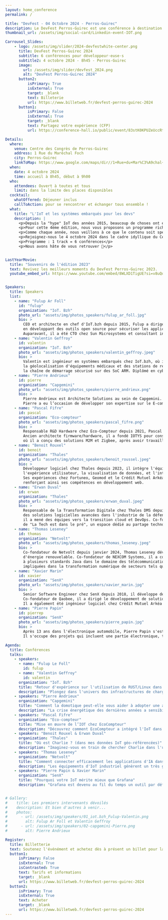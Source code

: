 ```yaml
---
layout: home_conference
permalink: /

title: "DevFest - 04 Octobre 2024 - Perros-Guirec"
description: Le DevFest Perros-Guirec est une conférence à destination des développeu.se.r.s organisée par l'association Code d'Armor.
thumbnail_url: /assets/img/social-card/Linkedin-event-IOT.png

Carrousel_Slides:
    - logo: /assets/img/slider/2024-devfestwhite-center.png
      title: DevFest Perros-Guirec 2024
      subtitle: 6 conférences pour développeur·euse·s
      subtitle2: 4 octobre 2024 - 8h45 - Perros-Guirec
      image:
        url: /assets/img/slider/devfest_2024.png 
        alt: "DevFest Perros-Guirec 2024"
      button2:
          isPrimary: True
          isExternal: True
          target: _blank
          text: Billeterie
          url: https://www.billetweb.fr/devfest-perros-guirec-2024
      button1:
          isPrimary: False
          isExternal: True
          target: _blank
          text: Partagez votre expérience (CFP)
          url: https://conference-hall.io/public/event/83stK0KPUZeUccRtx9pA

Details:
  where:
    venue: Centre des Congrès de Perros-Guirec
    address: 1 Rue du Maréchal Foch
    city: Perros-Guirec
    linkToMap: https://www.google.com/maps/dir//1+Rue+du+Mar%C3%A9chal+Foch,+22700+Perros-Guirec/@48.8150772,-3.5366425,12z/data=!4m8!4m7!1m0!1m5!1m1!1s0x48122d8b4fecb533:0xfcfd68c452f10053!2m2!1d-3.4542421!2d48.8151066?entry=ttu
  when:
    date: 4 octobre 2024
    time: accueil à 8h45, début à 9h00
  who:
    attendees: Ouvert à toutes et tous 
    limit: dans la limite des places disponibles
  cocktail: 
    whatOffered: Déjeuner inclus
    callToAction: pour se rencontrer et échanger tous ensemble !
  what:
    title: "L'IoT et les systèmes embarqués pour les devs"
    description: |
      <p>Depuis la "hype" IoT des années 2015, beaucoup de choses ont évolué. Aujourd'hui, l'accès à des matériels miniaturisés et connectés, ainsi qu'à l'infrastructure associée, est devenu une commodité. L'IoT n'est plus un concept à la mode, il est désormais omniprésent et se croise avec d'autres thématiques émergentes telles que la 6G, la cybersécurité, l'énergie et les terres rares, ainsi que l'intelligence artificielle.</p>
      <p>Pour cette 4ème édition, nous vous proposons un programme riche et varié autour des objets connectés et de leur infrastructure. Ensemble, nous explorerons les dernières nouveautés, partagerons les bonnes pratiques et reviendrons sur des retours d'expériences enrichissants.</p>
      <p>Comme chaque année, nous veillons à ce que le contenu soit spécialement conçu pour les développeurs et développeuses, les hackers et les technophiles de tous horizons. Notre objectif est de vous offrir des sessions pertinentes et stimulantes qui répondent à vos attentes.</p>
      <p>Rejoignez-nous le 4 octobre 2024 dans le cadre idyllique du Centre de Conférence de Perros-Guirec pour une journée d'échanges entre passionnés de technologie et de mer.</p>
      <p>Programme : 1 track = 6 conférences</p>
      <p>Nous avons hâte de vous retrouver 🫶</p>


LastYearMovie:
  title: "Souvenirs de l'édition 2023"
  text: Revivez les meilleurs moments du DevFest Perros-Guirec 2023.
  youtube_embed_url: https://www.youtube.com/embed/8WLXD1TigUE?si=v8uQq2YluSpqfqnv&amp;controls=0


Speakers:
  title: Speakers
  list:
    - name: "Fulup Ar Foll"
      id: "fulup"
      organization: "IoT. Bzh"
      photo_url: "assets/img/photos_speakers/fulup_ar_foll.jpg"
      bio: >
        CEO et architecte en chef d'IoT.bzh depuis 2015, Fulup a dirigé la stratégie globale de l'entreprise
        en développant des outils open source pour sécuriser les applications embarquées, notamment dans le secteur automobile.
        Auparavant, il a été CTO chez Sun Microsystems et consultant indépendant pour le gouvernement français sur la sécurité internet.
    - name: "Valentin Geffroy"
      id: valentin
      organization: "IoT. Bzh"
      photo_url: "assets/img/photos_speakers/valentin_geffroy.jpeg"
      bio: >
        Valentin est ingénieur en systèmes embarqués chez IoT.bzh, où il développe des microservices pour
        la géolocalisation d'équipements médicaux et des stations de recharge électrique. Spécialisé en cybersécurité, il a renforcé 
        la chaîne de démarrage sécurisé sur des SoC ARM. Diplômé en cybersécurité des systèmes embarqués, il allie innovation et expertise technique.
    - name: "Pierre Andrieux"
      id: pierre
      organization: "Capgemini"
      photo_url: "assets/img/photos_speakers/pierre_andrieux.png"
      bio: >
        Pierre Andrieux est Architecte Solutions au sein de Capgemini. Passionné par les nouvelles technologies et le craftsmanship,
        Pierre a eu l’occasion de développer son expertise sur le E-commerce, la Data et le Cloud.
    - name: "Pascal Fifre"
      id: pascal
      organization: "Eco-compteur"
      photo_url: "assets/img/photos_speakers/pascal_fifre.png"
      bio: >
        Responsable R&D Hardware chez Eco-Compteur depuis 2021, Pascal Fifre coordonne l'équipe et mène des projets techniques innovants.
        Ancien architecte firmware/hardware, il a fondé IOTYS pour conseiller sur les systèmes embarqués et l'IoT. Il a également travaillé chez OPEN et CLEODE,
        où il a conçu des solutions M2M et Zigbee, après avoir travaillé en ingénierie firmware chez CORVIS, SAGEM et ALCATEL.
    - name: "Benoit Rouxel"
      id: benoit
      organization: "Thales"
      photo_url: "assets/img/photos_speakers/benoit_roussel.jpeg"
      bio: >
        Développeur logiciel chez Thales depuis 2023, il intègre l'équipe R&D pour travailler sur la géomatique, 
        l'expérience utilisateur, la visualisation de données, et l'intégration d'algorithmes d'intelligence artificielle. 
        Ses expériences chez Fortuneo, Geomod et le Crédit Mutuel Arkéa lui ont permis de maîtriser divers langages et technologies,
        renforçant ainsi ses compétences en développement web.
    - name: "Erwan Duval"
      id: erwan
      organization: "Thales"
      photo_url: "assets/img/photos_speakers/erwan_duval.jpeg"
      bio: >
        Responsable de la Transformation Digitale chez Thales DMS depuis 2022, pilote l'innovation en intégrant 
        des solutions logicielles avancées dans l'industrie de la défense. Fort de plus de 15 ans d'expérience chez Nokia et Thales,
        il a mené des équipes vers la transition cloud et DevOps. Co-fondateur de l'incubateur "Chrysalide", il est également à l'origine
        de "La Tech est dans le pré", un espace dédié au partage technologique.
    - name: "Thomas Leseney"
      id: thomas
      organization: "Netvolt"
      photo_url: "assets/img/photos_speakers/thomas_leseney.jpeg"
      bio: >
        Co-fondateur de Netvolt depuis janvier 2024, Thomas Leseney développe des solutions numériques pour la gestion des infrastructures
        d'énergie renouvelable. Co-fondateur de NEXCOM Systems, il a conçu et déployé des serveurs SIP pour des opérateurs mondiaux et a participé
        à plusieurs standards Java dans le domaine des télécommunications. Il est également intervenu dans la création de plusieurs start-ups
        impliquées dans la transformation numérique de secteurs tels que le Field Service Management, l'immobilier ou la finance.
    - name: "Xavier Marin"
      id: xavier
      organization: "SenX"
      photo_url: "assets/img/photos_speakers/xavier_marin.jpg"
      bio: >
        Senior Software Engineer chez SenX depuis 2018, il développe des outils autour de Warp 10 et forme des équipes.
        Co-fondateur de Qaobee, il a dirigé le développement de solutions innovantes pour la collecte de données sportives en temps réel.
        Il a également été ingénieur logiciel chez Crédit Mutuel Arkéa et Cityzen Data, avec une expertise en DevOps, Java, et développement web.
    - name: "Pierre Papin"
      id: pierrep
      organization: "SenX"
      photo_url: "assets/img/photos_speakers/pierre_papin.jpg"
      bio: >
        Après 13 ans dans l'électronique automobile, Pierre Papin s'est reconverti dans l'informatique chez SenX en 2018.
        Il s'occupe des projets qui incluent une partie électronique, tout en contribuant à l'amélioration de Warp 10.

Agenda:
  title: Conférences
  talks:
    - speakers: 
      - name: "Fulup Le Foll"
        id: fulup
      - name: "Valentin Geffroy"
        id: valentin
      organization: "IoT. Bzh"
      title: "Retour d'expérience sur l'utilisation de RUST/Linux dans une borne de charge véhicule electrique"
      description: "Plongez dans l'univers des infrastructures de charge pour voitures électriques avec cette présentation captivante. Découvrez les architectures techniques derrière les communications entre bornes de charge et véhicules électriques, à travers l'expérience du projet 'Tux-Evse'. La conférence aborde les défis et solutions en matière de cybersécurité, les leçons tirées de l'utilisation de Rust par rapport à C/C++, ainsi que le modèle de cohabitation Linux/RTOS pour assurer la sûreté fonctionnelle. En prime, apprenez comment construire chez vous une borne de charge intelligente de dernière génération, en utilisant des composants open source."
    - speakers: "Pierre Andrieux"
      organization: "Capgemini"
      title: "Comment la domotique peut-elle vous aider à adopter une approche plus écoresponsable tout en réduisant vos factures ?"
      description: "La crise énergétique des dernières années a sensibilisé à la rareté de cette ressource. Cette présentation démontrera comment, grâce à des logiciels open source et des appareils connectés, il est possible de suivre en temps réel la consommation de votre domicile afin de l'optimiser."
    - speakers: "Pascal Fifre"
      organization: "Eco-compteur"
      title: "Mise en œuvre de l’IOT chez EcoCompteur"
      description: "Découvrez comment EcoCompteur a intégré l'IoT dans ses systèmes de comptage et explorez l'évolution technologique qui a permis une couverture internationale. Cette conférence offrira un retour d'expérience riche sur la sélection et la mise en œuvre des solutions IoT, en abordant les contraintes techniques, la législation, la sécurité et les performances des systèmes déployés. Vous plongerez dans l'histoire de l'IoT chez EcoCompteur, les défis rencontrés et les perspectives d'avenir."
    - speakers: "Benoit Rouxel & Erwan Duval"
      organization: "Thales"
      title: "Où est Charlie ? (dans mes données IoT géo-référencées)"
      description: "Imaginez-vous en train de chercher Charlie dans l'une des célèbres illustrations du jeu. C'est amusant, mais souvent frustrant, n'est-ce pas ? Maintenant, transposez ce défi au monde des données IoT géo-référencées. Lorsqu'il s'agit de traiter d'énormes volumes de données issues de capteurs radar, trouver les informations pertinentes peut s'avérer tout aussi complexe et chronophage. Cette présentation montre comment ce défi a été relevé en exploitant la puissance d'OpenSearch pour transformer cette quête en une expérience à la fois intuitive et efficace pour l'utilisateur. À partir d'une base de données OpenSearch contenant des détections radar, il sera démontré comment les utilisateurs peuvent explorer et naviguer facilement dans ces données. L'exploration passera par OpenSearch Dashboard, les vector tiles, l'API d'OpenSearch, et les modèles de langage naturel. Cette approche, c'est un peu comme disposer d'une loupe magique dans le jeu 'Où est Charlie ?' : elle permettrait de trouver Charlie en un clin d'œil. La solution proposée offre aux utilisateurs une exploration de leurs données IoT qui est à la fois rapide, performante et accessible."
    - speakers: "Thomas Leseney"
      organization: "Netvolt"
      title: "Comment connecter efficacement les applications d'IA dans les systèmes IOT industriels, de l'Edge au Cloud"
      description: "Les équipements d'IoT industriel génèrent un très grand volume de données qui sont indispensables à l'optimisation de l'exploitation. Qu'il s'agisse d'un site minier, d'un parc éolien ou d'une usine isolée, ces environnements sont souvent distribués et toujours soumis à de fortes contraintes techniques. Il n'est ainsi pas possible de s'appuyer sur des architectures Cloud et les modèles d'IA et les systèmes de décisions doivent s'exécuter localement. Le nouveau système de communications NATS, incubé au sein de la Cloud Native Computing Foundation, permet de construire simplement des architectures hybrides qui unifient les niveaux Edge et Cloud. Nous montrerons comment nous utilisons NATS pour mettre en oeuvre des applications d'IA dans de tels systèmes d'IOT industriel."
    - speakers: "Pierre Papin & Xavier Marin"
      organization: "SenX"
      title: "Pourquoi votre IoT mérite mieux que Grafana"
      description: "Grafana est devenu au fil du temps un outil par défaut pour la dataviz IoT mais il n'est pas sans défaut. Nous proposons une découverte de Discovery, un framework web open source de dashboard as code permettant de combler les lacunes de Grafana et d'aller plus loin dans l'analyse de vos données IoT."


# Gallery:
#    title: Les premiers intervenants dévoilés
#    description: Et bien d'autres à venir...
#    photos:
#      - url: /assets/img/speakers/01_iot.bzh_Fulup-Valentin.png
#        alt: Fulup Ar Foll et Valentin Geffroy
#      - url: /assets/img/speakers/02-capgemini-Pierre.png
#        alt: Pierre Andrieux

Register:
  title: Billetterie
  text: Soutenez l'événément et achetez dès à présent un billet pour la conférence 2024.
  button1:
      isPrimary: False
      isExternal: True
      isContrasted: True
      text: Tarifs et informations
      target: _blank
      url: https://www.billetweb.fr/devfest-perros-guirec-2024
  button2:
      isPrimary: True
      isExternal: True
      text: Acheter
      target: _blank
      url: https://www.billetweb.fr/devfest-perros-guirec-2024
---
```

